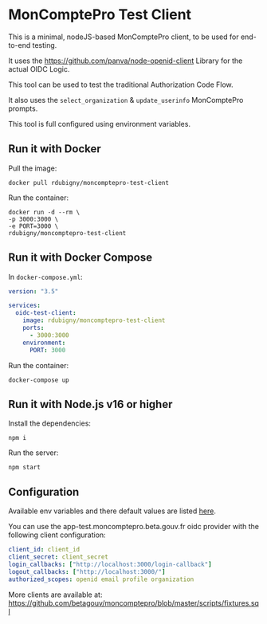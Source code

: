 # MonComptePro Test Client

This is a minimal, nodeJS-based MonComptePro client, to be used for end-to-end testing.

It uses the https://github.com/panva/node-openid-client Library for the actual OIDC Logic.

This tool can be used to test the traditional Authorization Code Flow.

It also uses the `select_organization` & `update_userinfo` MonComptePro prompts.

This tool is full configured using environment variables.

## Run it with Docker

Pull the image:

```
docker pull rdubigny/moncomptepro-test-client
```

Run the container:

```
docker run -d --rm \
-p 3000:3000 \
-e PORT=3000 \
rdubigny/moncomptepro-test-client
```

## Run it with Docker Compose

In `docker-compose.yml`:

```yaml
version: "3.5"

services:
  oidc-test-client:
    image: rdubigny/moncomptepro-test-client
    ports:
      - 3000:3000
    environment:
      PORT: 3000
```

Run the container:

```
docker-compose up
```

## Run it with Node.js v16 or higher

Install the dependencies:

```
npm i
```

Run the server:

```
npm start
```

## Configuration

Available env variables and there default values are listed [here](.env).

You can use the app-test.moncomptepro.beta.gouv.fr oidc provider with the following client configuration:

```yaml
client_id: client_id
client_secret: client_secret
login_callbacks: ["http://localhost:3000/login-callback"]
logout_callbacks: ["http://localhost:3000/"]
authorized_scopes: openid email profile organization
```

More clients are available at: https://github.com/betagouv/moncomptepro/blob/master/scripts/fixtures.sql
